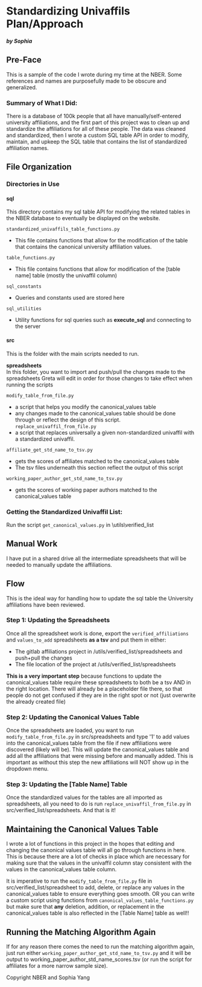 # **Standardizing Univaffils Plan/Approach**
##### by Sophia 

## Pre-Face
This is a sample of the code I wrote during my time at the NBER. Some references and names are purposefully made to be obscure and generalized.

### Summary of What I Did:
There is a database of 100k people that all have manually/self-entered university affiliations, and the first part of this project was to clean up and standardize the affiliations for all of these people. The data was cleaned and standardized, then I wrote a custom SQL table API in order to modify, maintain, and upkeep the SQL table that contains the list of standardized affiliation names. 

## File Organization 

### Directories in Use
#### sql
This directory contains my sql table API for modifying the related tables in the NBER database to eventually be displayed on the website.

`standardized_univaffils_table_functions.py` 
* This file contains functions that allow for the modification of the table that contains the canonical university affiliation values.                

`table_functions.py` 
* This file contains functions that allow for modification of the [table name] table (mostly the univaffil column) 

`sql_constants`
* Queries and constants used are stored here

`sql_utilities`
* Utility functions for sql queries such as **execute_sql** and connecting to the server

#### src
This is the folder with the main scripts needed to run.

**spreadsheets**  
In this folder, you want to import and push/pull the changes made to the spreadsheets Greta will edit in order for those changes to take effect when running the scripts   

`modify_table_from_file.py`
* a script that helps you modify the canonical_values table 
* any changes made to the canonical_values table should be done through or reflect the design of this script.
`replace_univaffil_from_file.py`
* a script that replaces universally a given non-standardized univaffil with a standardized univaffil. 

`affiliate_get_std_name_to_tsv.py`
* gets the scores of affiliates matched to the canonical_values table
* The tsv files underneath this section reflect the output of this script

`working_paper_author_get_std_name_to_tsv.py`
* gets the scores of working paper authors matched to the canonical_values table

### **Getting the Standardized Univaffil List:**
Run the script `get_canonical_values.py` in \utils\verified_list 

## **Manual Work**
I have put in a shared drive all the intermediate spreadsheets that will be needed to manually update the affiliations.

## **Flow**
This is the ideal way for handling how to update the sql table the University affiliations have been reviewed. 

### Step 1: Updating the Spreadsheets
Once all the spreadsheet work is done, export the `verified_affiliations` and `values_to_add` spreadsheets **as a tsv** and put them in either:
*  The gitlab affiliations project in /utils/verified_list/spreadsheets and push+pull the changes 
*  The file location of the project at /utils/verified_list/spreadsheets 

**This is a very important step** because functions to update the canonical_values table require these spreadsheets to both be a tsv AND in the right location. There will already be a placeholder file there, so that people do not get confused if they are in the right spot or not (just overwrite the already created file)

### Step 2: Updating the Canonical Values Table 
Once the spreadsheets are loaded, you want to run `modify_table_from_file.py` in src/spreadsheets and type '1' to add values into the canonical_values table from the file if new affiliations were discovered (likely will be).
This will update the canonical_values table and add all the affiliations that were missing before and manually added. This is important as without this step the new affiliations will NOT show up in the dropdown menu. 

### Step 3: Updating the [Table Name] Table
Once the standardized values for the tables are all imported as spreadsheets, all you need to do is run `replace_univaffil_from_file.py` in src/verified_list/spreadsheets.
And that is it!

## Maintaining the Canonical Values Table
I wrote a lot of functions in this project in the hopes that editing and changing the canonical values table will all go through functions in here. This is because there are a lot of checks in place which are necessary for making sure that the values in the univaffil column stay consistent with the values in the canonical_values table column.

It is imperative to run the `modify_table_from_file.py` file in src/verified_list/spreadsheet to add, delete, or replace any values in the canonical_values table to ensure everything goes smooth. 
OR you can write a custom script using functions from `canonical_values_table_functions.py` but make sure that **any** deletion, addition, or replacement in the canonical_values table is also reflected in the [Table Name] table as well!!

## Running the Matching Algorithm Again
If for any reason there comes the need to run the matching algorithm again, just run either `working_paper_author_get_std_name_to_tsv.py` and it will be output to working_paper_author_std_name_scores.tsv (or run the script for affiliates for a more narrow sample size). 

Copyright NBER and Sophia Yang 
